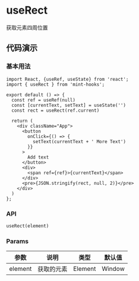 # useRect

获取元素四周位置

## 代码演示

### 基本用法

```tsx
import React, {useRef, useState} from 'react';
import { useRect } from 'mint-hooks';

export default () => {
  const ref = useRef(null)
  const [currentText, setText] = useState('')
  const rect = useRect(ref.current)

  return (
    <div className="App">
      <button
        onClick={() => {
          setText(currentText + ' More Text')
        }}
      >
        Add text
      </button>
      <div>
        <span ref={ref}>{currentText}</span>
      </div>
      <pre>{JSON.stringify(rect, null, 2)}</pre>
    </div>
  )
};
```

### API

```html
useRect(element)
```

### Params

| 参数      | 说明       | 类型       | 默认值 |
|-----------|------------|------------|--------|
| element | 获取的元素   | Element | Window | undefined | null   | -      |
